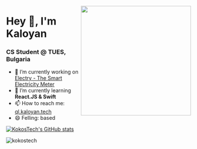 <img align="right" width=300 src="https://ql.kaloyan.tech/assets/img/irl.png" /> </p>

# Hey 👋, I'm Kaloyan
### CS Student @ TUES, Bulgaria

- 🔭 I’m currently working on [Electry - The Smart Electricity Meter](https://github.com/C-Min-Min)
- 🌱 I’m currently learning **React.JS & Swift**
- 📫 How to reach me: [ql.kaloyan.tech](https://ql.kaloyan.tech)
- 😄 Felling: based

[![KokosTech's GitHub stats](https://github-readme-stats.vercel.app/api?username=kokostech&?count_private=true&show_icons=true&theme=dark)](https://github.com/anuraghazra/github-readme-stats)
<p align="left"> <img src="https://komarev.com/ghpvc/?username=kokostech" alt="kokostech" /> </p>

<!--
**KokosTech/KokosTech** is a ✨ _special_ ✨ repository because its `README.md` (this file) appears on your GitHub profile.

Here are some ideas to get you started:

- 🔭 I’m currently working on ...
- 🌱 I’m currently learning ...
- 👯 I’m looking to collaborate on ...
- 🤔 I’m looking for help with ...
- 💬 Ask me about ...
- 📫 How to reach me: ...
- 😄 Pronouns: ...
- ⚡ Fun fact: ...
-->
